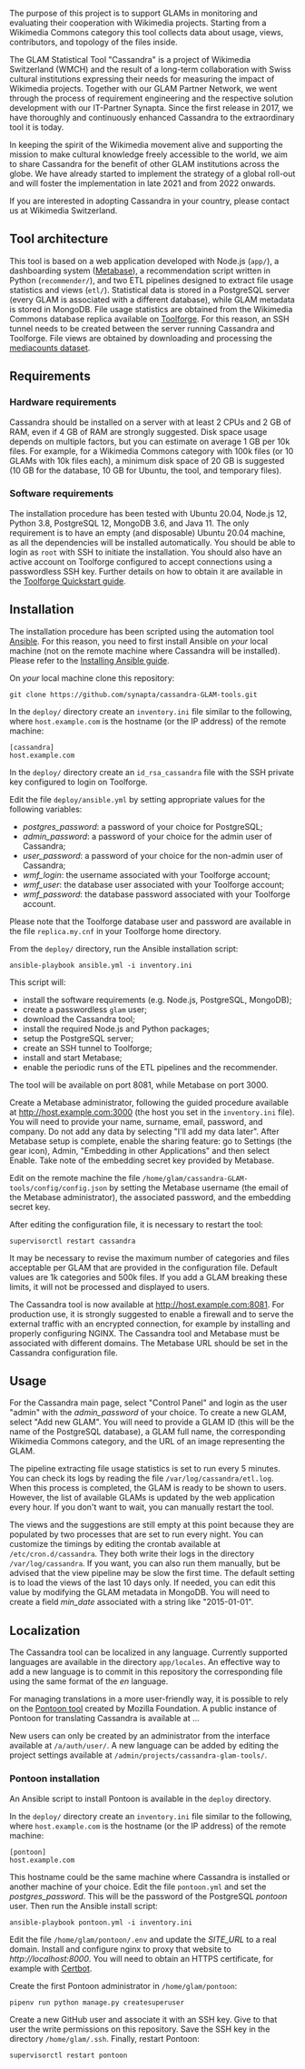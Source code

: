 The purpose of this project is to support GLAMs in monitoring and evaluating their cooperation with Wikimedia projects. Starting from a Wikimedia Commons category this tool collects data about usage, views, contributors, and topology of the files inside.

The GLAM Statistical Tool "Cassandra" is a project of Wikimedia Switzerland (WMCH) and the result of a long-term collaboration with Swiss cultural institutions expressing their needs for measuring the impact of Wikimedia projects. Together with our GLAM Partner Network, we went through the process of requirement engineering and the respective solution development with our IT-Partner Synapta. Since the first release in 2017, we have thoroughly and continuously enhanced Cassandra to the extraordinary tool it is today.

In keeping the spirit of the Wikimedia movement alive and supporting the mission to make cultural knowledge freely accessible to the world, we aim to share Cassandra for the benefit of other GLAM institutions across the globe. We have already started to implement the strategy of a global roll-out and will foster the implementation in late 2021 and from 2022 onwards.

If you are interested in adopting Cassandra in your country, please contact us at Wikimedia Switzerland.

## Tool architecture

This tool is based on a web application developed with Node.js (`app/`), a dashboarding system ([Metabase](https://www.metabase.com/)), a recommendation script written in Python (`recommender/`), and two ETL pipelines designed to extract file usage statistics and views (`etl/`). Statistical data is stored in a PostgreSQL server (every GLAM is associated with a different database), while GLAM metadata is stored in MongoDB. File usage statistics are obtained from the Wikimedia Commons database replica available on [Toolforge](https://wikitech.wikimedia.org/wiki/Portal:Toolforge). For this reason, an SSH tunnel needs to be created between the server running Cassandra and Toolforge. File views are obtained by downloading and processing the [mediacounts dataset](https://dumps.wikimedia.org/other/mediacounts/daily/).

## Requirements

### Hardware requirements

Cassandra should be installed on a server with at least 2 CPUs and 2 GB of RAM, even if 4 GB of RAM are strongly suggested. Disk space usage depends on multiple factors, but you can estimate on average 1 GB per 10k files. For example, for a Wikimedia Commons category with 100k files (or 10 GLAMs with 10k files each), a minimum disk space of 20 GB is suggested (10 GB for the database, 10 GB for Ubuntu, the tool, and temporary files).

### Software requirements

The installation procedure has been tested with Ubuntu 20.04, Node.js 12, Python 3.8, PostgreSQL 12, MongoDB 3.6, and Java 11. The only requirement is to have an empty (and disposable) Ubuntu 20.04 machine, as all the dependencies will be installed automatically. You should be able to login as `root` with SSH to initiate the installation. You should also have an active account on Toolforge configured to accept connections using a passwordless SSH key. Further details on how to obtain it are available in the [Toolforge Quickstart guide](https://wikitech.wikimedia.org/wiki/Portal:Toolforge/Quickstart).

## Installation

The installation procedure has been scripted using the automation tool [Ansible](https://www.ansible.com/). For this reason, you need to first install Ansible on *your* local machine (not on the remote machine where Cassandra will be installed). Please refer to the [Installing Ansible guide](https://docs.ansible.com/ansible/latest/installation_guide/intro_installation.html).

On *your* local machine clone this repository:

```
git clone https://github.com/synapta/cassandra-GLAM-tools.git
```

In the `deploy/` directory create an `inventory.ini` file similar to the following, where `host.example.com` is the hostname (or the IP address) of the remote machine:

```
[cassandra]
host.example.com
```

In the `deploy/` directory create an `id_rsa_cassandra` file with the SSH private key configured to login on Toolforge.

Edit the file `deploy/ansible.yml` by setting appropriate values for the following variables:
- *postgres_password*: a password of your choice for PostgreSQL;
- *admin_password*: a password of your choice for the admin user of Cassandra;
- *user_password*: a password of your choice for the non-admin user of Cassandra;
- *wmf_login*: the username associated with your Toolforge account;
- *wmf_user*: the database user associated with your Toolforge account;
- *wmf_password*: the database password associated with your Toolforge account.

Please note that the Toolforge database user and password are available in the file `replica.my.cnf` in your Toolforge home directory.

From the `deploy/` directory, run the Ansible installation script:

```
ansible-playbook ansible.yml -i inventory.ini
```

This script will:
- install the software requirements (e.g. Node.js, PostgreSQL, MongoDB);
- create a passwordless `glam` user;
- download the Cassandra tool;
- install the required Node.js and Python packages;
- setup the PostgreSQL server;
- create an SSH tunnel to Toolforge;
- install and start Metabase;
- enable the periodic runs of the ETL pipelines and the recommender.

The tool will be available on port 8081, while Metabase on port 3000.

Create a Metabase administrator, following the guided procedure available at http://host.example.com:3000 (the host you set in the `inventory.ini` file). You will need to provide your name, surname, email, password, and company. Do not add any data by selecting "I'll add my data later". After Metabase setup is complete, enable the sharing feature: go to Settings (the gear icon), Admin, "Embedding in other Applications" and then select Enable. Take note of the embedding secret key provided by Metabase.

Edit on the remote machine the file `/home/glam/cassandra-GLAM-tools/config/config.json` by setting the Metabase username (the email of the Metabase administrator), the associated password, and the embedding secret key.

After editing the configuration file, it is necessary to restart the tool:

```
supervisorctl restart cassandra
```

It may be necessary to revise the maximum number of categories and files acceptable per GLAM that are provided in the configuration file. Default values are 1k categories and 500k files. If you add a GLAM breaking these limits, it will not be processed and displayed to users.

The Cassandra tool is now available at http://host.example.com:8081. For production use, it is strongly suggested to enable a firewall and to serve the external traffic with an encrypted connection, for example by installing and properly configuring NGINX. The Cassandra tool and Metabase must be associated with different domains. The Metabase URL should be set in the Cassandra configuration file.

## Usage

For the Cassandra main page, select "Control Panel" and login as the user "admin" with the *admin_password* of your choice. To create a new GLAM, select "Add new GLAM". You will need to provide a GLAM ID (this will be the name of the PostgreSQL database), a GLAM full name, the corresponding Wikimedia Commons category, and the URL of an image representing the GLAM.

The pipeline extracting file usage statistics is set to run every 5 minutes. You can check its logs by reading the file `/var/log/cassandra/etl.log`. When this process is completed, the GLAM is ready to be shown to users. However, the list of available GLAMs is updated by the web application every hour. If you don't want to wait, you can manually restart the tool.

The views and the suggestions are still empty at this point because they are populated by two processes that are set to run every night. You can customize the timings by editing the crontab available at `/etc/cron.d/cassandra`. They both write their logs in the directory `/var/log/cassandra`. If you want, you can also run them manually, but be advised that the view pipeline may be slow the first time. The default setting is to load the views of the last 10 days only. If needed, you can edit this value by modifying the GLAM metadata in MongoDB. You will need to create a field *min_date* associated with a string like "2015-01-01".

## Localization

The Cassandra tool can be localized in any language. Currently supported languages are available in the directory `app/locales`. An effective way to add a new language is to commit in this repository the corresponding file using the same format of the *en* language.

For managing translations in a more user-friendly way, it is possible to rely on the [Pontoon tool](https://pontoon.mozilla.org) created by Mozilla Foundation. A public instance of Pontoon for translating Cassandra is available at ...

New users can only be created by an administrator from the interface available at `/a/auth/user/`. A new language can be added by editing the project settings available at `/admin/projects/cassandra-glam-tools/`.

### Pontoon installation

An Ansible script to install Pontoon is available in the `deploy` directory.

In the `deploy/` directory create an `inventory.ini` file similar to the following, where `host.example.com` is the hostname (or the IP address) of the remote machine:

```
[pontoon]
host.example.com
```

This hostname could be the same machine where Cassandra is installed or another machine of your choice. Edit the file `pontoon.yml` and set the *postgres_password*. This will be the password of the PostgreSQL *pontoon* user. Then run the Ansible install script:

```
ansible-playbook pontoon.yml -i inventory.ini
```

Edit the file `/home/glam/pontoon/.env` and update the *SITE_URL* to a real domain. Install and configure nginx to proxy that website to *http://localhost:8000*. You will need to obtain an HTTPS certificate, for example with [Certbot](https://certbot.eff.org/).

Create the first Pontoon administrator in `/home/glam/pontoon`:

```
pipenv run python manage.py createsuperuser
```

Create a new GitHub user and associate it with an SSH key. Give to that user the write permissions on this repository. Save the SSH key in the directory `/home/glam/.ssh`. Finally, restart Pontoon:

```
supervisorctl restart pontoon
```
